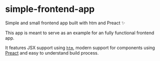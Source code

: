 # simple-frontend-app

Simple and small frontend app built with htm and Preact ✨

This app is meant to serve as an example for an fully functional frontend app.

It features JSX support using [`htm`](https://github.com/developit/htm), modern support for components using [Preact](https://preactjs.com/) and easy to understand build process.
